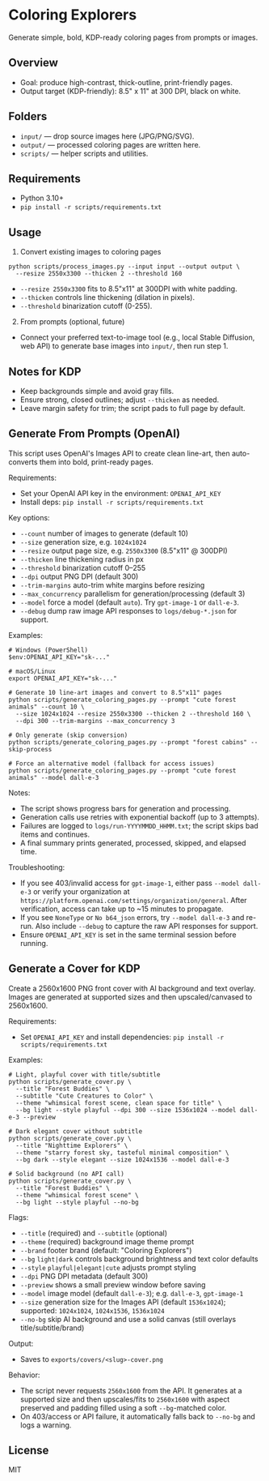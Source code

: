 # Coloring Explorers

Generate simple, bold, KDP-ready coloring pages from prompts or images.

## Overview
- Goal: produce high-contrast, thick-outline, print-friendly pages.
- Output target (KDP-friendly): 8.5" x 11" at 300 DPI, black on white.

## Folders
- `input/`  — drop source images here (JPG/PNG/SVG).
- `output/` — processed coloring pages are written here.
- `scripts/` — helper scripts and utilities.

## Requirements
- Python 3.10+
- `pip install -r scripts/requirements.txt`

## Usage
1) Convert existing images to coloring pages
```
python scripts/process_images.py --input input --output output \
  --resize 2550x3300 --thicken 2 --threshold 160
```
- `--resize 2550x3300` fits to 8.5"x11" at 300DPI with white padding.
- `--thicken` controls line thickening (dilation in pixels).
- `--threshold` binarization cutoff (0-255).

2) From prompts (optional, future)
- Connect your preferred text-to-image tool (e.g., local Stable Diffusion, web API) to generate base images into `input/`, then run step 1.

## Notes for KDP
- Keep backgrounds simple and avoid gray fills.
- Ensure strong, closed outlines; adjust `--thicken` as needed.
- Leave margin safety for trim; the script pads to full page by default.

## Generate From Prompts (OpenAI)
This script uses OpenAI's Images API to create clean line-art, then auto-converts them into bold, print-ready pages.

Requirements:
- Set your OpenAI API key in the environment: `OPENAI_API_KEY`
- Install deps: `pip install -r scripts/requirements.txt`

Key options:
- `--count` number of images to generate (default 10)
- `--size` generation size, e.g. `1024x1024`
- `--resize` output page size, e.g. `2550x3300` (8.5"x11" @ 300DPI)
- `--thicken` line thickening radius in px
- `--threshold` binarization cutoff 0–255
- `--dpi` output PNG DPI (default 300)
- `--trim-margins` auto-trim white margins before resizing
- `--max_concurrency` parallelism for generation/processing (default 3)
- `--model` force a model (default `auto`). Try `gpt-image-1` or `dall-e-3`.
- `--debug` dump raw image API responses to `logs/debug-*.json` for support.

Examples:
```
# Windows (PowerShell)
$env:OPENAI_API_KEY="sk-..."

# macOS/Linux
export OPENAI_API_KEY="sk-..."

# Generate 10 line-art images and convert to 8.5"x11" pages
python scripts/generate_coloring_pages.py --prompt "cute forest animals" --count 10 \
  --size 1024x1024 --resize 2550x3300 --thicken 2 --threshold 160 \
  --dpi 300 --trim-margins --max_concurrency 3

# Only generate (skip conversion)
python scripts/generate_coloring_pages.py --prompt "forest cabins" --skip-process

# Force an alternative model (fallback for access issues)
python scripts/generate_coloring_pages.py --prompt "cute forest animals" --model dall-e-3
```

Notes:
- The script shows progress bars for generation and processing.
- Generation calls use retries with exponential backoff (up to 3 attempts).
- Failures are logged to `logs/run-YYYYMMDD_HHMM.txt`; the script skips bad items and continues.
- A final summary prints generated, processed, skipped, and elapsed time.

Troubleshooting:
- If you see 403/invalid access for `gpt-image-1`, either pass `--model dall-e-3` or verify your organization at `https://platform.openai.com/settings/organization/general`. After verification, access can take up to ~15 minutes to propagate.
- If you see `NoneType` or `No b64_json` errors, try `--model dall-e-3` and re-run. Also include `--debug` to capture the raw API responses for support.
- Ensure `OPENAI_API_KEY` is set in the same terminal session before running.

## Generate a Cover for KDP
Create a 2560x1600 PNG front cover with AI background and text overlay. Images are generated at supported sizes and then upscaled/canvased to 2560x1600.

Requirements:
- Set `OPENAI_API_KEY` and install dependencies: `pip install -r scripts/requirements.txt`

Examples:
```
# Light, playful cover with title/subtitle
python scripts/generate_cover.py \
  --title "Forest Buddies" \
  --subtitle "Cute Creatures to Color" \
  --theme "whimsical forest scene, clean space for title" \
  --bg light --style playful --dpi 300 --size 1536x1024 --model dall-e-3 --preview

# Dark elegant cover without subtitle
python scripts/generate_cover.py \
  --title "Nighttime Explorers" \
  --theme "starry forest sky, tasteful minimal composition" \
  --bg dark --style elegant --size 1024x1536 --model dall-e-3

# Solid background (no API call)
python scripts/generate_cover.py \
  --title "Forest Buddies" \
  --theme "whimsical forest scene" \
  --bg light --style playful --no-bg
```

Flags:
- `--title` (required) and `--subtitle` (optional)
- `--theme` (required) background image theme prompt
- `--brand` footer brand (default: "Coloring Explorers")
- `--bg` `light|dark` controls background brightness and text color defaults
- `--style` `playful|elegant|cute` adjusts prompt styling
- `--dpi` PNG DPI metadata (default 300)
- `--preview` shows a small preview window before saving
- `--model` image model (default `dall-e-3`); e.g. `dall-e-3`, `gpt-image-1`
- `--size` generation size for the Images API (default `1536x1024`); supported: `1024x1024`, `1024x1536`, `1536x1024`
- `--no-bg` skip AI background and use a solid canvas (still overlays title/subtitle/brand)

Output:
- Saves to `exports/covers/<slug>-cover.png`

Behavior:
- The script never requests `2560x1600` from the API. It generates at a supported size and then upscales/fits to `2560x1600` with aspect preserved and padding filled using a soft `--bg`-matched color.
- On 403/access or API failure, it automatically falls back to `--no-bg` and logs a warning.

## License
MIT
